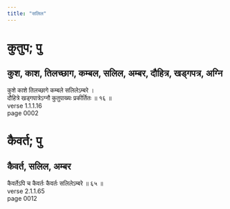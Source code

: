 ```yaml
---
title: "सलिल"
---
```


# कुतुप; पु
## कुश, काश, तिलच्छाग, कम्बल, सलिल, अम्बर, दौहित्र, खड्गपत्र, अग्नि
कुशे काशे तिलच्छागे कम्बले सलिलेऽम्बरे ।<br />दौहित्रे खड्गपात्रेऽग्नौ कुतुपाख्यः प्रकीर्तितः ॥ १६ ॥<br />verse 1.1.1.16<br />page 0002

# कैवर्त; पु
## कैवर्त, सलिल, अम्बर
कैवर्तेऽपि च कैवर्तः कैवर्तः सलिलेऽम्बरे ॥ ६५ ॥<br />verse 2.1.1.65<br />page 0012

